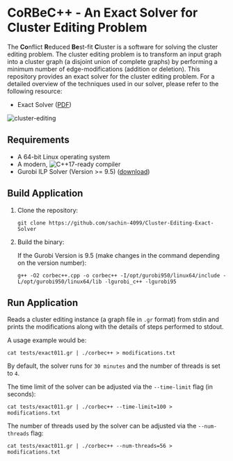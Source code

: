 # CoRBeC++ - An Exact Solver for Cluster Editing Problem

The **Co**nflict **R**educed **Be**st-fit **C**luster is a software for
solving the cluster editing problem. The cluster editing problem is to transform an input graph into a cluster graph (a disjoint union of complete graphs) by performing a minimum number of edge-modifications (addition or deletion). 
This repository provides an exact solver for the cluster editing problem.
For a detailed overview of the techniques used in our solver, please refer to the following resource:

- Exact Solver ([PDF](exact_description))

![cluster-editing](https://user-images.githubusercontent.com/9654047/119774492-88069e00-bec2-11eb-8800-c4abfcacb82f.png)

Requirements
-----------

 - A 64-bit Linux operating system
 - A modern, ![C++17](https://img.shields.io/badge/C++-17-blue.svg?style=flat)-ready compiler
 - Gurobi ILP Solver (Version >= 9.5) ([download](https://www.gurobi.com/downloads/))

Build Application
-----------

1. Clone the repository:

   ```git clone https://github.com/sachin-4099/Cluster-Editing-Exact-Solver```
2. Build the binary:

   If the Gurobi Version is 9.5 (make changes in the command depending on the version number):
   
   ```g++ -O2 corbec++.cpp -o corbec++ -I/opt/gurobi950/linux64/include -L/opt/gurobi950/linux64/lib -lgurobi_c++ -lgurobi95```

Run Application
-----------

Reads a cluster editing instance (a graph file in `.gr` format) from stdin and prints the modifications along with the details of steps performed to stdout.

A usage example would be:

    cat tests/exact011.gr | ./corbec++ > modifications.txt

By default, the solver runs for `30 minutes` and the number of threads is set to `4`.

The time limit of the solver can be adjusted via the `--time-limit` flag (in seconds):

    cat tests/exact011.gr | ./corbec++ --time-limit=100 > modifications.txt

The number of threads used by the solver can be adjusted via the `--num-threads` flag:

    cat tests/exact011.gr | ./corbec++ --num-threads=56 > modifications.txt
